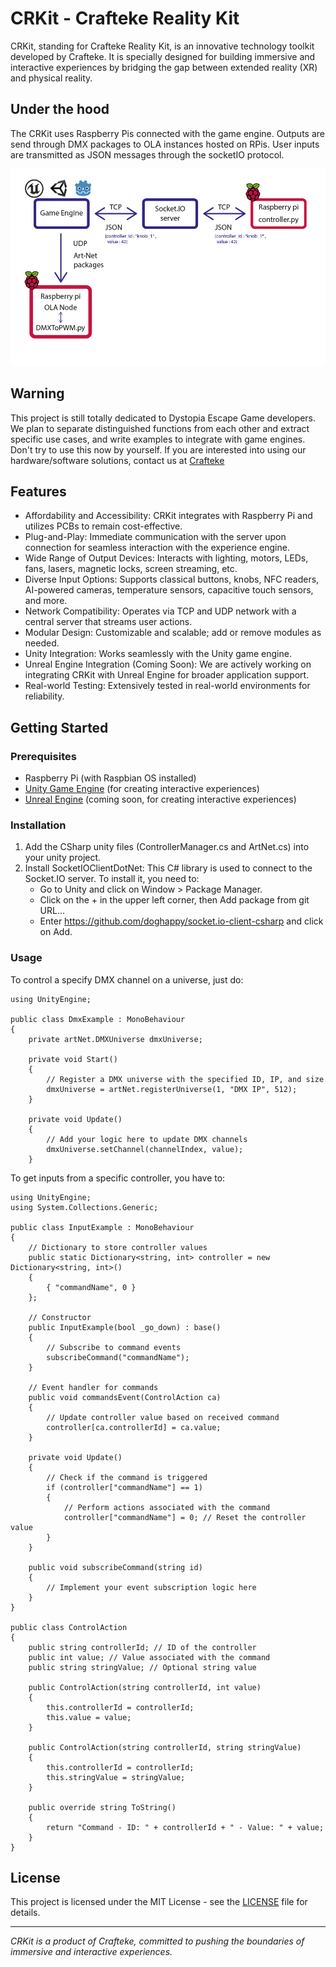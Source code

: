 # CRKit - Crafteke Reality Kit

CRKit, standing for Crafteke Reality Kit, is an innovative technology toolkit developed by Crafteke. It is specially designed for building immersive and interactive experiences by bridging the gap between extended reality (XR) and physical reality.

## Under the hood

The CRKit uses Raspberry Pis connected with the game engine. Outputs are send through DMX packages to OLA instances hosted on RPis. User inputs are transmitted as JSON messages through the socketIO protocol.

![schema](schema.jpg)

## Warning

This project is still totally dedicated to Dystopia Escape Game developers. We plan to separate distinguished functions from each other and extract specific use cases, and write examples to integrate with game engines. Don't try to use this now by yourself. If you are interested into using our hardware/software solutions, contact us at [Crafteke](https://crafteke.be/)

## Features

- Affordability and Accessibility: CRKit integrates with Raspberry Pi and utilizes PCBs to remain cost-effective.
- Plug-and-Play: Immediate communication with the server upon connection for seamless interaction with the experience engine.
- Wide Range of Output Devices: Interacts with lighting, motors, LEDs, fans, lasers, magnetic locks, screen streaming, etc.
- Diverse Input Options: Supports classical buttons, knobs, NFC readers, AI-powered cameras, temperature sensors, capacitive touch sensors, and more.
- Network Compatibility: Operates via TCP and UDP network with a central server that streams user actions.
- Modular Design: Customizable and scalable; add or remove modules as needed.
- Unity Integration: Works seamlessly with the Unity game engine.
- Unreal Engine Integration (Coming Soon): We are actively working on integrating CRKit with Unreal Engine for broader application support.
- Real-world Testing: Extensively tested in real-world environments for reliability.

## Getting Started

### Prerequisites
- Raspberry Pi (with Raspbian OS installed)
- [Unity Game Engine](https://unity.com/) (for creating interactive experiences)
- [Unreal Engine](https://www.unrealengine.com/) (coming soon, for creating interactive experiences)

### Installation
1. Add the CSharp unity files (ControllerManager.cs and ArtNet.cs) into your unity project.
2. Install SocketIOClientDotNet: This C# library is used to connect to the Socket.IO server. To install it, you need to:
   - Go to Unity and click on Window > Package Manager.
   - Click on the + in the upper left corner, then Add package from git URL...
   - Enter https://github.com/doghappy/socket.io-client-csharp and click on Add.

### Usage
To control a specify DMX channel on a universe, just do:
```
using UnityEngine;

public class DmxExample : MonoBehaviour
{
    private artNet.DMXUniverse dmxUniverse;

    private void Start()
    {
        // Register a DMX universe with the specified ID, IP, and size
        dmxUniverse = artNet.registerUniverse(1, "DMX IP", 512);
    }

    private void Update()
    {
        // Add your logic here to update DMX channels
        dmxUniverse.setChannel(channelIndex, value);
    }
```
To get inputs from a specific controller, you have to:
```
using UnityEngine;
using System.Collections.Generic;

public class InputExample : MonoBehaviour
{
    // Dictionary to store controller values
    public static Dictionary<string, int> controller = new Dictionary<string, int>()
    {
        { "commandName", 0 }
    };

    // Constructor
    public InputExample(bool _go_down) : base()
    {
        // Subscribe to command events
        subscribeCommand("commandName");
    }

    // Event handler for commands
    public void commandsEvent(ControlAction ca)
    {
        // Update controller value based on received command
        controller[ca.controllerId] = ca.value;
    }

    private void Update()
    {
        // Check if the command is triggered
        if (controller["commandName"] == 1)
        {
            // Perform actions associated with the command
            controller["commandName"] = 0; // Reset the controller value
        }
    }

    public void subscribeCommand(string id)
    {
        // Implement your event subscription logic here
    }
}

public class ControlAction
{
    public string controllerId; // ID of the controller
    public int value; // Value associated with the command
    public string stringValue; // Optional string value

    public ControlAction(string controllerId, int value)
    {
        this.controllerId = controllerId;
        this.value = value;
    }

    public ControlAction(string controllerId, string stringValue)
    {
        this.controllerId = controllerId;
        this.stringValue = stringValue;
    }

    public override string ToString()
    {
        return "Command - ID: " + controllerId + " - Value: " + value;
    }
}
```
 
## License
This project is licensed under the MIT License - see the [LICENSE](link-to-license-file) file for details.

---

*CRKit is a product of Crafteke, committed to pushing the boundaries of immersive and interactive experiences.*
